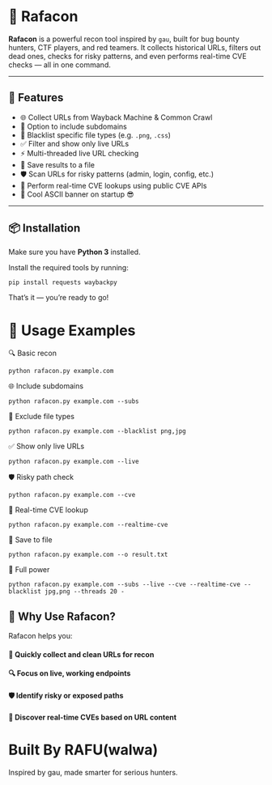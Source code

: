 # 🔎 Rafacon

**Rafacon** is a powerful recon tool inspired by `gau`, built for bug bounty hunters, CTF players, and red teamers. It collects historical URLs, filters out dead ones, checks for risky patterns, and even performs real-time CVE checks — all in one command.

---

## 🚀 Features

- 🌐 Collect URLs from Wayback Machine & Common Crawl  
- 🔁 Option to include subdomains  
- 🧹 Blacklist specific file types (e.g. `.png`, `.css`)  
- ✅ Filter and show only live URLs  
- ⚡ Multi-threaded live URL checking  
- 💾 Save results to a file  
- 🛡 Scan URLs for risky patterns (admin, login, config, etc.)  
- 📡 Perform real-time CVE lookups using public CVE APIs  
- 🎨 Cool ASCII banner on startup 😎  

---

## 📦 Installation

Make sure you have **Python 3** installed.

Install the required tools by running:

```bash
pip install requests waybackpy
```
That’s it — you’re ready to go!


# 🧠 Usage Examples

🔍 Basic recon
```
python rafacon.py example.com
```

🌐 Include subdomains
```
python rafacon.py example.com --subs
```
🚫 Exclude file types
```
python rafacon.py example.com --blacklist png,jpg
```
✅ Show only live URLs
```
python rafacon.py example.com --live
```
🛡 Risky path check
```
python rafacon.py example.com --cve
```
📡 Real-time CVE lookup
```
python rafacon.py example.com --realtime-cve
```
💾 Save to file
```
python rafacon.py example.com --o result.txt
```
🎯 Full power
```
python rafacon.py example.com --subs --live --cve --realtime-cve --blacklist jpg,png --threads 20 -
```

## 🔐 Why Use Rafacon?
Rafacon helps you:

#### 🚀 Quickly collect and clean URLs for recon

#### 🔍 Focus on live, working endpoints

#### 🛡 Identify risky or exposed paths

#### 📡 Discover real-time CVEs based on URL content

# Built By RAFU(walwa)
Inspired by gau, made smarter for serious hunters.
